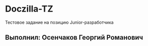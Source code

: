 # Doczilla-TZ
Тестовое задание на позицию Junior-разработчика

## Выполнил: Осенчаков Георгий Романович

